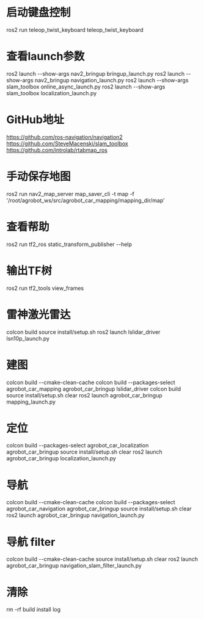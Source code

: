 
# 启动键盘控制
ros2 run teleop_twist_keyboard teleop_twist_keyboard
 
# 查看launch参数
ros2 launch --show-args nav2_bringup bringup_launch.py
ros2 launch --show-args nav2_bringup navigation_launch.py
ros2 launch --show-args slam_toolbox online_async_launch.py
ros2 launch --show-args slam_toolbox localization_launch.py

# GitHub地址
https://github.com/ros-navigation/navigation2
https://github.com/SteveMacenski/slam_toolbox
https://github.com/introlab/rtabmap_ros

# 手动保存地图
ros2 run nav2_map_server map_saver_cli -t map -f '/root/agrobot_ws/src/agrobot_car_mapping/mapping_dir/map'
 
# 查看帮助
ros2 run tf2_ros static_transform_publisher --help

# 输出TF树
ros2 run tf2_tools view_frames

# 雷神激光雷达
colcon build
source install/setup.sh
ros2 launch lslidar_driver lsn10p_launch.py
 
# 建图  
colcon build --cmake-clean-cache
colcon build --packages-select agrobot_car_mapping agrobot_car_bringup lslidar_driver
colcon build
source install/setup.sh
clear
ros2 launch agrobot_car_bringup mapping_launch.py


# 定位
colcon build --packages-select agrobot_car_localization agrobot_car_bringup
source install/setup.sh
clear 
ros2 launch agrobot_car_bringup localization_launch.py


# 导航
colcon build --cmake-clean-cache
colcon build --packages-select agrobot_car_navigation agrobot_car_bringup
source install/setup.sh
clear
ros2 launch agrobot_car_bringup navigation_launch.py


# 导航 filter
colcon build --cmake-clean-cache
source install/setup.sh
clear
ros2 launch agrobot_car_bringup navigation_slam_filter_launch.py


# 清除
rm -rf build install log
